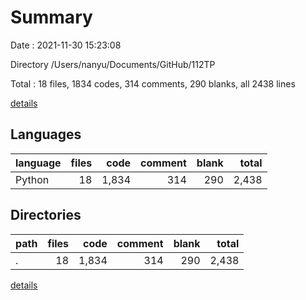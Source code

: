 # Summary

Date : 2021-11-30 15:23:08

Directory /Users/nanyu/Documents/GitHub/112TP

Total : 18 files,  1834 codes, 314 comments, 290 blanks, all 2438 lines

[details](details.md)

## Languages
| language | files | code | comment | blank | total |
| :--- | ---: | ---: | ---: | ---: | ---: |
| Python | 18 | 1,834 | 314 | 290 | 2,438 |

## Directories
| path | files | code | comment | blank | total |
| :--- | ---: | ---: | ---: | ---: | ---: |
| . | 18 | 1,834 | 314 | 290 | 2,438 |

[details](details.md)